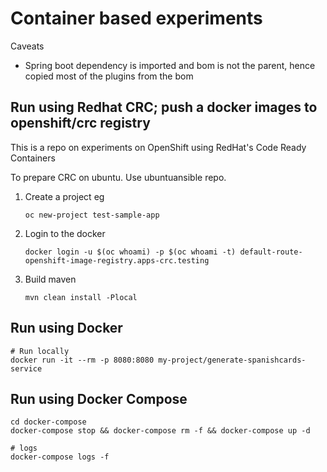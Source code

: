 # Container based experiments

Caveats
- Spring boot dependency is imported and bom is not the parent, hence copied most of the plugins from the bom


## Run using Redhat CRC; push a docker images to openshift/crc registry

This is a repo on experiments on OpenShift using RedHat's Code Ready Containers

To prepare CRC on ubuntu. Use ubuntuansible repo.
1. Create a project eg
 
    ``oc new-project test-sample-app``
    
2. Login to the docker
 
    ``docker login -u $(oc whoami) -p $(oc whoami -t) default-route-openshift-image-registry.apps-crc.testing``

3. Build maven
    
    ``mvn clean install -Plocal``   
    
    

## Run using Docker
```
# Run locally
docker run -it --rm -p 8080:8080 my-project/generate-spanishcards-service
```

## Run using Docker Compose
```
cd docker-compose
docker-compose stop && docker-compose rm -f && docker-compose up -d

# logs
docker-compose logs -f
```      